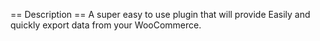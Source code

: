 
== Description ==
A super easy to use plugin that will provide Easily and quickly export data from your WooCommerce.

